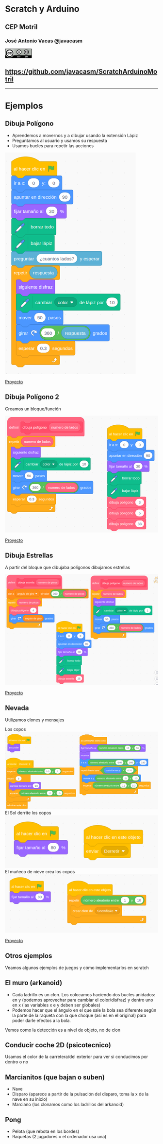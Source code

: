 # Scratch y Arduino

## CEP Motril


### José Antonio Vacas @javacasm

[![CCbySA](imagenes/CCbySQ_88x31.png)](./imagenes/Licencia_CC.png)

## https://github.com/javacasm/ScratchArduinoMotril


* * * 

# Ejemplos

## Dibuja Polígono

* Aprendemos a movernos y a dibujar usando la extensión Lápiz
* Preguntamos al usuario y usamos su respuesta
* Usamos bucles para repetir las acciones

![](./imagenes/DibujaPoligono.png)

[Proyecto](https://scratch.mit.edu/projects/339942571/)

## Dibuja Polígono 2 

Creamos un bloque/función

![](./imagenes/DibujaPoligonos2.png)


[Proyecto](https://scratch.mit.edu/projects/341771734/)

## Dibuja Estrellas 

A partir del bloque que dibujaba polígonos dibujamos estrellas

![](./imagenes/DibujaEstrellas.png)

[Proyecto](https://scratch.mit.edu/projects/341776098/)

## Nevada

Utilizamos clones y mensajes

Los copos
![](./imagenes/NevadaCopo.png)
El Sol derrite los copos
![](./imagenes/nevadaSol.png)
El muñeco de nieve crea los copos
![](./imagenes/NevadaSnowman.png)


[Proyecto](https://scratch.mit.edu/projects/341785813/)

## Otros ejemplos

Veamos algunos ejemplos de juegos y cómo implementarlos en scratch

## El muro (arkanoid)

* Cada ladrillo es un clon. Los colocamos haciendo dos bucles anidados: en y (podemos aprovechar para cambiar el color/disfraz) y dentro uno en x (las variables x e y deben ser globales)
* Podemos hacer que el ángulo en el que sale la bola sea diferente según la parte de la raqueta con la que choque (así es en el original) para poder darle efectos a la bola.

Vemos como la detección es a nivel de objeto, no de clon

## Conducir coche 2D (psicotecnico)

Usamos el color de la carretera/del exterior para ver si conducimos por dentro o no

## Marcianitos (que bajan o suben)

* Nave
* Disparo (aparece a partir de la pulsación del disparo, toma la x de la nave en su inicio)
* Marciano (los clonamos como los ladrillos del arkanoid)

## Pong

* Pelota (que rebota en los bordes)
* Raquetas (2 jugadores o el ordenador usa una)
